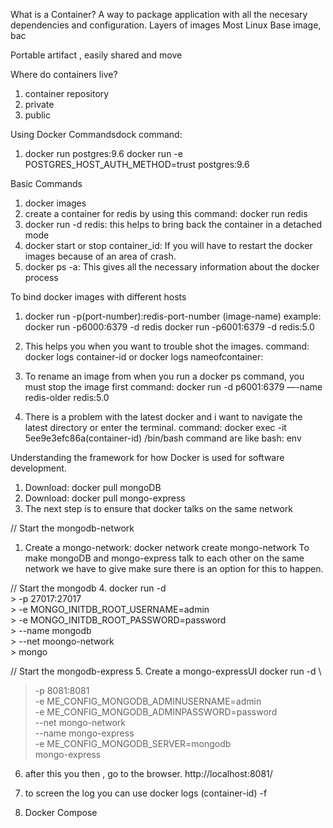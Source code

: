 What is a Container?
A way to package application with all the necesary dependencies and configuration.
Layers of images
Most Linux Base image, bac

Portable artifact , easily shared and move

Where do containers live? 
1. container repository 
2. private
3. public

Using Docker Commandsdock
command: 
1. docker run postgres:9.6
docker run -e POSTGRES_HOST_AUTH_METHOD=trust postgres:9.6

Basic Commands
1. docker images
2. create a container for redis by using this command: docker run redis
3. docker run -d redis: this helps to bring back the container in a detached mode
4. docker start or stop container_id: If you will have to restart the docker images because of an area of crash.
5. docker ps -a: This gives all the necessary information about the docker process 

To bind docker images with different hosts 
1. docker run -p(port-number):redis-port-number (image-name)
example: docker run -p6000:6379 -d redis
		  docker run -p6001:6379 -d redis:5.0

6. This helps you when you want to trouble shot the images.
command: docker logs container-id or docker logs nameofcontainer: 

7. To rename an image from when you run a docker ps command, you must stop the image first
command: docker run -d p6001:6379 —-name redis-older redis:5.0

8. There is a problem with the latest docker and i want to navigate the latest directory or enter the terminal.
command: docker exec -it 5ee9e3efc86a(container-id) /bin/bash
command are like bash: env 

Understanding the framework for how Docker is used for software development.
1. Download: docker pull mongoDB 
2. Download: docker pull mongo-express
3. The next step is to ensure that docker talks on the same network

// Start the mongodb-network
1. Create a mongo-network: docker network create mongo-network
	To make mongoDB and mongo-express talk to each other on the same network we have to give make sure 	there is an option for this to happen.
 	
// Start the mongodb
4. docker run -d \
	> -p 27017:27017 \
	> -e MONGO_INITDB_ROOT_USERNAME=admin \
	> -e MONGO_INITDB_ROOT_PASSWORD=password \
	> --name mongodb \
	> --net moongo-network \
	> mongo

// Start the mongodb-express
5. Create a mongo-expressUI
docker run -d \
> -p 8081:8081 \
> -e ME_CONFIG_MONGODB_ADMINUSERNAME=admin \
> -e ME_CONFIG_MONGODB_ADMINPASSWORD=password \
> --net mongo-network \
> --name mongo-express \
> -e ME_CONFIG_MONGODB_SERVER=mongodb \
> mongo-express

6. after this you then , go to the browser. http://localhost:8081/

7. to screen the log you can use docker logs (container-id) -f


6. Docker Compose










